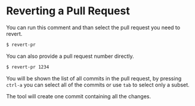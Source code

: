 # Reverting a Pull Request

You can run this comment and than select the pull request you need to revert.

```bash
$ revert-pr
```

You can also provide a pull request number directly.

```bash
$ revert-pr 1234
```

You will be shown the list of all commits in the pull request, by pressing
`ctrl-a` you can select all of the commits or use `tab` to select only a
subset.

The tool will create one commit containing all the changes.
